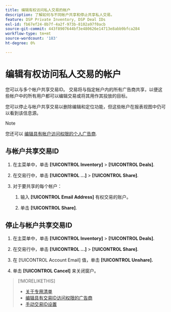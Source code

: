 ```yaml
---
title: 编辑有权访问私人交易的帐户
description: 了解如何与不同帐户共享和停止共享私人交易。
feature: DSP Private Inventory, DSP Deal IDs
exl-id: fb67ef24-8b7f-4a2f-973b-8102a97f0acb
source-git-commit: 443f8907644bf3e480626e14713e8abb9bfca284
workflow-type: tm+mt
source-wordcount: '183'
ht-degree: 0%

---
```


# 编辑有权访问私人交易的帐户

您可以与多个帐户共享交易ID。 交易将与指定帐户内的所有广告商共享，以便这些帐户中的所有用户都可以编辑交易或将其用作其投放的目标。

您可以停止与帐户共享交易以删除编辑和定位功能，但这些帐户在报表视图中仍可以看到该信息源。

>[!NOTE]
>
> 您还可以 [编辑具有帐户访问权限的个人广告商](deal-id-edit-advertisers.md).

## 与帐户共享交易ID

1. 在主菜单中，单击 **[!UICONTROL Inventory]** > **[!UICONTROL Deals]**.

1. 在交易行中，单击 **[!UICONTROL ...]** > **[!UICONTROL Share]**.

1. 对于要共享的每个帐户：

   1. 输入 **[!UICONTROL Email Address]** 有权交易的账户。

   1. 单击 **[!UICONTROL Share]**.

## 停止与帐户共享交易ID

1. 在主菜单中，单击 **[!UICONTROL Inventory]** > **[!UICONTROL Deals]**.

1. 在交易行中，单击 **[!UICONTROL ...]** > **[!UICONTROL Share]**.

1. 在 [!UICONTROL Account Email] 值，单击 **[!UICONTROL Unshare].**

1. 单击 **[!UICONTROL Cancel]** 来关闭窗户。

>[!MORELIKETHIS]
>
>* [关于专用清单](private-inventory-about.md)
>* [编辑具有交易ID访问权限的广告商](/help/dsp/inventory/deal-id-edit-advertisers.md)
>* [手动交易ID设置](deal-id-settings.md)

